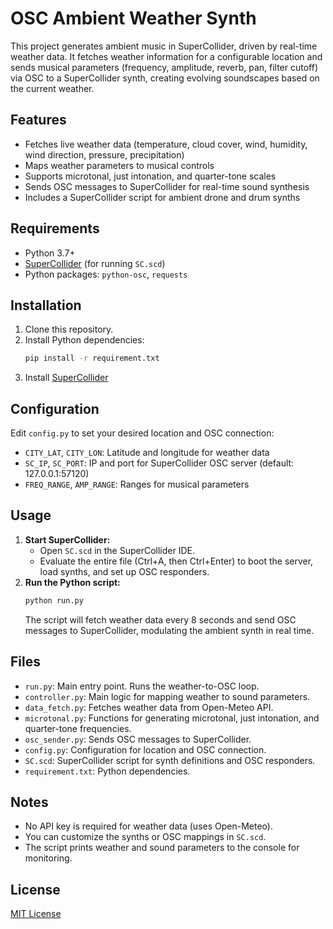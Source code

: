 # OSC Ambient Weather Synth

This project generates ambient music in SuperCollider, driven by real-time weather data. It fetches weather information for a configurable location and sends musical parameters (frequency, amplitude, reverb, pan, filter cutoff) via OSC to a SuperCollider synth, creating evolving soundscapes based on the current weather.

## Features
- Fetches live weather data (temperature, cloud cover, wind, humidity, wind direction, pressure, precipitation)
- Maps weather parameters to musical controls
- Supports microtonal, just intonation, and quarter-tone scales
- Sends OSC messages to SuperCollider for real-time sound synthesis
- Includes a SuperCollider script for ambient drone and drum synths

## Requirements
- Python 3.7+
- [SuperCollider](https://supercollider.github.io/) (for running `SC.scd`)
- Python packages: `python-osc`, `requests`

## Installation
1. Clone this repository.
2. Install Python dependencies:
   ```bash
   pip install -r requirement.txt
   ```
3. Install [SuperCollider](https://supercollider.github.io/download)

## Configuration
Edit `config.py` to set your desired location and OSC connection:
- `CITY_LAT`, `CITY_LON`: Latitude and longitude for weather data
- `SC_IP`, `SC_PORT`: IP and port for SuperCollider OSC server (default: 127.0.0.1:57120)
- `FREQ_RANGE`, `AMP_RANGE`: Ranges for musical parameters

## Usage
1. **Start SuperCollider:**
   - Open `SC.scd` in the SuperCollider IDE.
   - Evaluate the entire file (Ctrl+A, then Ctrl+Enter) to boot the server, load synths, and set up OSC responders.
2. **Run the Python script:**
   ```bash
   python run.py
   ```
   The script will fetch weather data every 8 seconds and send OSC messages to SuperCollider, modulating the ambient synth in real time.

## Files
- `run.py`: Main entry point. Runs the weather-to-OSC loop.
- `controller.py`: Main logic for mapping weather to sound parameters.
- `data_fetch.py`: Fetches weather data from Open-Meteo API.
- `microtonal.py`: Functions for generating microtonal, just intonation, and quarter-tone frequencies.
- `osc_sender.py`: Sends OSC messages to SuperCollider.
- `config.py`: Configuration for location and OSC connection.
- `SC.scd`: SuperCollider script for synth definitions and OSC responders.
- `requirement.txt`: Python dependencies.

## Notes
- No API key is required for weather data (uses Open-Meteo).
- You can customize the synths or OSC mappings in `SC.scd`.
- The script prints weather and sound parameters to the console for monitoring.

## License
[MIT License](LICENSE)